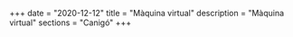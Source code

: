 +++
date        = "2020-12-12"
title       = "Màquina virtual"
description = "Màquina virtual"
sections    = "Canigó"
+++